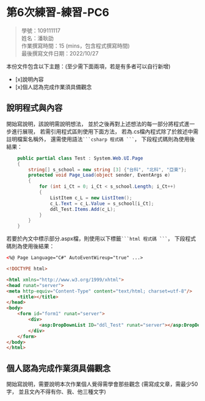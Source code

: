 ﻿# 第6次練習-練習-PC6
>
>學號：109111117 
><br />
>姓名：潘耿劭 
><br />
>作業撰寫時間：15 (mins，包含程式撰寫時間)
><br />
>最後撰寫文件日期：2022/10/27
>

本份文件包含以下主題：(至少需下面兩項，若是有多者可以自行新增)
- [x]說明內容
- [x]個人認為完成作業須具備觀念

## 說明程式與內容

開始寫說明，該說明需說明想法，
並於之後再對上述想法的每一部分將程式進一步進行展現，
若需引用程式區則使用下面方法，
若為.cs檔內程式除了於敘述中需註明檔案名稱外，
還需使用語法` ```csharp 程式碼 ``` `，
下段程式碼則為使用後結果：

```csharp
    public partial class Test : System.Web.UI.Page
    {
        string[] s_school = new string [3] {"台科", "北科", "亞東"};
        protected void Page_Load(object sender, EventArgs e)
        {
            for (int i_Ct = 0; i_Ct < s_school.Length; i_Ct++)
            {
                ListItem c_L = new ListItem();
                c_L.Text = c_L.Value = s_school[i_Ct];
                ddl_Test.Items.Add(c_L);
            }
        }
    }
```

若要於內文中標示部分.aspx檔，則使用以下標籤` ```html 程式碼 ``` `，
下段程式碼則為使用後結果：

```html
<%@ Page Language="C#" AutoEventWireup="true" ...>

<!DOCTYPE html>

<html xmlns="http://www.w3.org/1999/xhtml">
<head runat="server">
<meta http-equiv="Content-Type" content="text/html; charset=utf-8"/>
    <title></title>
</head>
<body>
    <form id="form1" runat="server">
        <div>
            <asp:DropDownList ID="ddl_Test" runat="server"></asp:DropDownList>
        </div>
    </form>
</body>
</html>

```


## 個人認為完成作業須具備觀念

開始寫說明，需要說明本次作業個人覺得需學會那些觀念 (需寫成文章，需最少50字，
並且文內不得有你、我、他三種文字)

